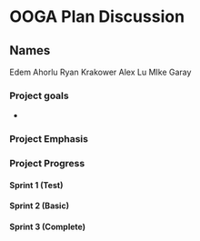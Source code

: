 # OOGA Plan Discussion
## Names
Edem Ahorlu
Ryan Krakower
Alex Lu
MIke Garay

### Project goals
* 


### Project Emphasis


### Project Progress

#### Sprint 1 (Test)

#### Sprint 2 (Basic)

#### Sprint 3 (Complete)